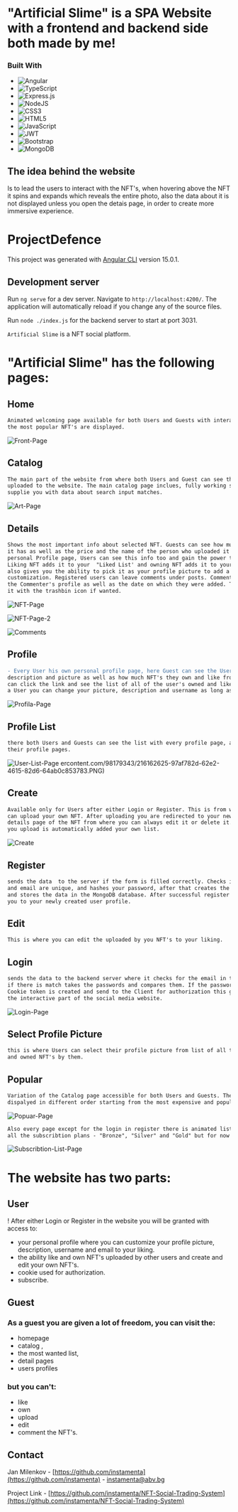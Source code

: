 # "Artificial Slime" is a SPA Website with a frontend and backend side both made by me!
### Built With

* ![Angular](https://img.shields.io/badge/angular-%23DD0031.svg?style=for-the-badge&logo=angular&logoColor=white)
* ![TypeScript](https://img.shields.io/badge/typescript-%23007ACC.svg?style=for-the-badge&logo=typescript&logoColor=white)
* ![Express.js](https://img.shields.io/badge/express.js-%23404d59.svg?style=for-the-badge&logo=express&logoColor=%2361DAFB)
* ![NodeJS](https://img.shields.io/badge/node.js-6DA55F?style=for-the-badge&logo=node.js&logoColor=white)
* ![CSS3](https://img.shields.io/badge/css3-%231572B6.svg?style=for-the-badge&logo=css3&logoColor=white)
* ![HTML5](https://img.shields.io/badge/html5-%23E34F26.svg?style=for-the-badge&logo=html5&logoColor=white)
* ![JavaScript](https://img.shields.io/badge/javascript-%23323330.svg?style=for-the-badge&logo=javascript&logoColor=%23F7DF1E)
* ![JWT](https://img.shields.io/badge/JWT-black?style=for-the-badge&logo=JSON%20web%20tokens)
* ![Bootstrap](https://img.shields.io/badge/bootstrap-%23563D7C.svg?style=for-the-badge&logo=bootstrap&logoColor=white)
* ![MongoDB](https://img.shields.io/badge/MongoDB-%234ea94b.svg?style=for-the-badge&logo=mongodb&logoColor=white)
   
## The idea behind the website

Is to lead the users to interact with the NFT's,
when hovering above the NFT it spins and expands which reveals the entire photo,
also the data about it is not displayed unless you open the detais page, in order
to create more immersive experience.

# ProjectDefence

This project was generated with [Angular CLI](https://github.com/angular/angular-cli) version 15.0.1.

## Development server

Run `ng serve` for a dev server. Navigate to `http://localhost:4200/`. The application will automatically reload if you change any of the source files.

Run `node ./index.js` for the backend server to start at port 3031.

`Artificial Slime` is a NFT social platform.

# "Artificial Slime" has the following pages: 



## Home 
```diff
Animated welcoming page available for both Users and Guests with interactive part where
the most popular NFT's are displayed.
``` 
      
![Front-Page](https://user-images.githubusercontent.com/98179343/216161956-c5f8b56c-26b8-4407-9bb0-c65daa2da8f7.png)

 ## Catalog 
```diff
The main part of the website from where both Users and Guest can see the list of every NFT
uploaded to the website. The main catalog page inclues, fully working search box which 
supplie you with data about search input matches.
```      
![Art-Page](https://user-images.githubusercontent.com/98179343/216162538-c2c30f9b-ea3c-4a70-a762-18dd9e7e1d50.png)

## Details
```diff
Shows the most important info about selected NFT. Guests can see how much likes and owns
it has as well as the price and the name of the person who uploaded it which leads to his
personal Profile page, Users can see this info too and gain the power to Own and Like. 
Liking NFT adds it to your  "Liked List' and owning NFT adds it to your "Owned List" but 
also gives you the ability to pick it as your profile picture to add a unique self expression 
customization. Registered users can leave comments under posts. Comments have working link to
the Commenter's profile as well as the date on which they were added. The Commenter canremove
it with the trashbin icon if wanted.
```      

![NFT-Page](https://user-images.githubusercontent.com/98179343/216162599-0cb92fd4-20f8-4fdb-8f3c-2ec84a62ca99.PNG)

![NFT-Page-2](https://user-images.githubusercontent.com/98179343/216162601-956501b6-5dac-4f03-a5fb-ba150d207d7b.PNG)

![Comments](https://user-images.githubusercontent.com/98179343/216162549-7c576b52-a465-4263-b1f8-37ae5c63f3e0.PNG)

 ## Profile 
```diff
- Every User his own personal profile page, here Guest can see the User's name, 
description and picture as well as how much NFT's they own and like from where they
can click the link and see the list of all of the user's owned and liked NFT's, as
a User you can change your picture, description and username as long as they remain unique.
```        
      
![Profila-Page](https://user-images.githubusercontent.com/98179343/216163517-b7c1ab22-cb06-400f-a165-f84b9c1284df.PNG)    
    
##  Profile List 
```diff
there both Users and Guests can see the list with every profile page, and access
their profile pages.
```       

![User-List-Page](https://user-images.githubusercontent.com/98179343/216162633-fb020e96-fecd-4494-92a2-0f60db0069f6.png)
ercontent.com/98179343/216162625-97af782d-62e2-4615-82d6-64ab0c853783.PNG)
      
##  Create 
```diff
Available only for Users after either Login or Register. This is from where you
can upload your own NFT. After uploading you are redirected to your newly created
details page of the NFT from where you can always edit it or delete it.  Every NFT 
you upload is automatically added your own list.
```   

![Create](https://user-images.githubusercontent.com/98179343/216162553-87355ae1-5c03-4080-8ec6-cba64dc819ca.PNG)

##  Register 
```diff
sends the data  to the server if the form is filled correctly. Checks if the username
and email are unique, and hashes your password, after that creates the user profile 
and stores the data in the MongoDB database. After successful register it redirects
you to your newly created user profile. 
```
    
##  Edit 
```diff
This is where you can edit the uploaded by you NFT's to your liking.
```    

##  Login 
```diff
sends the data to the backend server where it checks for the email in the database,
if there is match takes the passwords and compares them. If the password match a JWT 
Cookie token is created and send to the Client for authorization this gives access to
the interactive part of the social media website.
```      
      
![Login-Page](https://user-images.githubusercontent.com/98179343/216162591-6fe6703e-4c79-4b11-a64f-74c190699679.png)

##  Select Profile Picture 
```diff
this is where Users can select their profile picture from list of all the uploaded
and owned NFT's by them.
```     
  ##  Popular
```diff
Variation of the Catalog page accessible for both Users and Guests. The NFT's are
dispalyed in different order starting from the most expensive and popular.
```  

![Popuar-Page](https://user-images.githubusercontent.com/98179343/216162615-e7f1842a-3960-45c2-9071-bc4d4722edfa.png)
    
```diff
Also every page except for the login in register there is animated list with all
all the subscribtion plans - "Bronze", "Silver" and "Gold" but for now there is no way to subscribe.
```  

![Subscribtion-List-Page](https://user-images.githubusercontent.com/98179343/216162629-63fce849-e10f-4380-8e2c-bda3be34b90a.png)

# The website has two parts:

## User
! After either Login or Register in the website you will be granted with access to:
* your personal profile where you can customize your profile picture, description, username and email to your liking.
* the ability like and own NFT's uploaded by other users and create and edit your own NFT's.
* cookie used for authorization.
* subscribe.
 
## Guest 
### As a guest you are given a lot of freedom, you can visit the:
* homepage
* catalog , 
* the most wanted list, 
* detail pages 
* users profiles
### but you can't: 
* like
* own
* upload
* edit 
* comment 
the NFT's.

## Contact

Jan Milenkov - [https://github.com/instamenta](https://github.com/instamenta) - instamenta@abv.bg

Project Link - [https://github.com/instamenta/NFT-Social-Trading-System](https://github.com/instamenta/NFT-Social-Trading-System)
